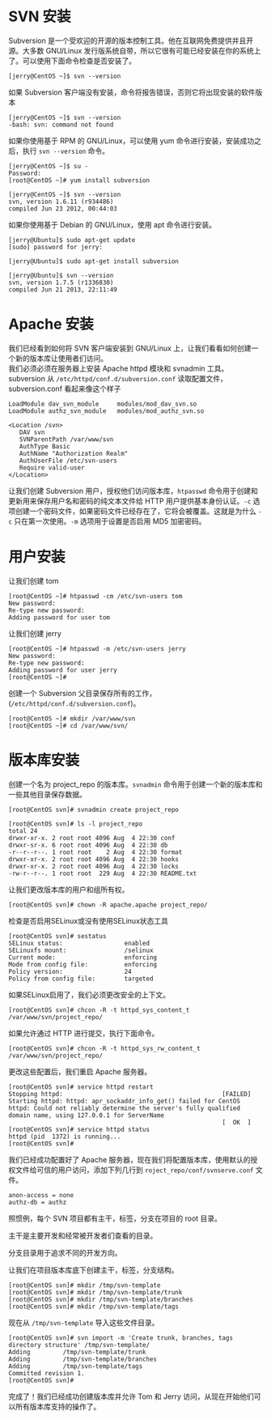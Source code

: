 # SVN 安装
Subversion 是一个受欢迎的开源的版本控制工具。他在互联网免费提供并且开源。大多数 GNU/Linux 发行版系统自带，所以它很有可能已经安装在你的系统上了。可以使用下面命令检查是否安装了。  

```
[jerry@CentOS ~]$ svn --version
```   
如果 Subversion 客户端没有安装，命令将报告错误，否则它将出现安装的软件版本  

```
[jerry@CentOS ~]$ svn --version  
-bash: svn: command not found
```
如果你使用基于 RPM 的 GNU/Linux，可以使用 yum 命令进行安装，安装成功之后，执行 `svn --version` 命令。
  
 ```
[jerry@CentOS ~]$ su -
Password: 
[root@CentOS ~]# yum install subversion

[jerry@CentOS ~]$ svn --version
svn, version 1.6.11 (r934486)
compiled Jun 23 2012, 00:44:03
 ```  
 
 如果你使用基于 Debian 的 GNU/Linux，使用 apt 命令进行安装。  
 
```
[jerry@Ubuntu]$ sudo apt-get update
[sudo] password for jerry:

[jerry@Ubuntu]$ sudo apt-get install subversion

[jerry@Ubuntu]$ svn --version
svn, version 1.7.5 (r1336830)
compiled Jun 21 2013, 22:11:49
```  

# Apache 安装  
我们已经看到如何将 SVN 客户端安装到 GNU/Linux 上，让我们看看如何创建一个新的版本库让使用者们访问。  
我们必须必须在服务器上安装 Apache httpd 模块和 svnadmin 工具。subversion 从 `/etc/httpd/conf.d/subversion.conf` 读取配置文件， subversion.conf 看起来像这个样子 
 
```
LoadModule dav_svn_module     modules/mod_dav_svn.so
LoadModule authz_svn_module   modules/mod_authz_svn.so

<Location /svn>
   DAV svn
   SVNParentPath /var/www/svn
   AuthType Basic
   AuthName "Authorization Realm"
   AuthUserFile /etc/svn-users
   Require valid-user
</Location>
```    

让我们创建 Subversion 用户，授权他们访问版本库，`htpasswd` 命令用于创建和更新用来保存用户名和密码的纯文本文件给 HTTP 用户提供基本身份认证。`-c` 选项创建一个密码文件，如果密码文件已经存在了，它将会被覆盖。这就是为什么 `-c` 只在第一次使用。`-m` 选项用于设置是否启用 MD5 加密密码。  

# 用户安装
让我们创建 tom   

```
[root@CentOS ~]# htpasswd -cm /etc/svn-users tom
New password: 
Re-type new password: 
Adding password for user tom
```
让我们创建 jerry   

```
[root@CentOS ~]# htpasswd -m /etc/svn-users jerry
New password: 
Re-type new password: 
Adding password for user jerry
[root@CentOS ~]# 
```
创建一个 Subversion 父目录保存所有的工作，(`/etc/httpd/conf.d/subversion.conf`)。

```
[root@CentOS ~]# mkdir /var/www/svn
[root@CentOS ~]# cd /var/www/svn/
```

# 版本库安装  
创建一个名为 project_repo 的版本库。`svnadmin` 命令用于创建一个新的版本库和一些其他目录保存数据。  

```
[root@CentOS svn]# svnadmin create project_repo

[root@CentOS svn]# ls -l project_repo
total 24
drwxr-xr-x. 2 root root 4096 Aug  4 22:30 conf
drwxr-sr-x. 6 root root 4096 Aug  4 22:30 db
-r--r--r--. 1 root root    2 Aug  4 22:30 format
drwxr-xr-x. 2 root root 4096 Aug  4 22:30 hooks
drwxr-xr-x. 2 root root 4096 Aug  4 22:30 locks
-rw-r--r--. 1 root root  229 Aug  4 22:30 README.txt
```
让我们更改版本库的用户和组所有权。  

```
[root@CentOS svn]# chown -R apache.apache project_repo/
```  
检查是否启用SELinux或没有使用SELinux状态工具  

```
[root@CentOS svn]# sestatus
SELinux status:                 enabled
SELinuxfs mount:                /selinux
Current mode:                   enforcing
Mode from config file:          enforcing
Policy version:                 24
Policy from config file:        targeted
```

如果SELinux启用了，我们必须更改安全的上下文。

```
[root@CentOS svn]# chcon -R -t httpd_sys_content_t /var/www/svn/project_repo/
```  
如果允许通过 HTTP 进行提交，执行下面命令。  

```
[root@CentOS svn]# chcon -R -t httpd_sys_rw_content_t /var/www/svn/project_repo/
```
更改这些配置后，我们重启 Apache 服务器。

```
[root@CentOS svn]# service httpd restart
Stopping httpd:                                            [FAILED]
Starting httpd: httpd: apr_sockaddr_info_get() failed for CentOS
httpd: Could not reliably determine the server's fully qualified domain name, using 127.0.0.1 for ServerName
                                                           [  OK  ]
[root@CentOS svn]# service httpd status
httpd (pid  1372) is running...
[root@CentOS svn]#
```
我们已经成功配置好了 Apache 服务器，现在我们将配置版本库，使用默认的授权文件给可信的用户访问，添加下列几行到 `roject_repo/conf/svnserve.conf` 文件。

```
anon-access = none
authz-db = authz
```
照惯例，每个 SVN 项目都有主干，标签，分支在项目的 root 目录。  

主干是主要开发和经常被开发者们查看的目录。  

分支目录用于追求不同的开发方向。  

让我们在项目版本库底下创建主干，标签，分支结构。

```
[root@CentOS svn]# mkdir /tmp/svn-template
[root@CentOS svn]# mkdir /tmp/svn-template/trunk
[root@CentOS svn]# mkdir /tmp/svn-template/branches
[root@CentOS svn]# mkdir /tmp/svn-template/tags
```
现在从 `/tmp/svn-template` 导入这些文件目录。

```
[root@CentOS svn]# svn import -m 'Create trunk, branches, tags directory structure' /tmp/svn-template/ 
Adding         /tmp/svn-template/trunk
Adding         /tmp/svn-template/branches
Adding         /tmp/svn-template/tags
Committed revision 1.
[root@CentOS svn]#
```
完成了！我们已经成功创建版本库并允许 Tom 和 Jerry 访问，从现在开始他们可以所有版本库支持的操作了。





 




